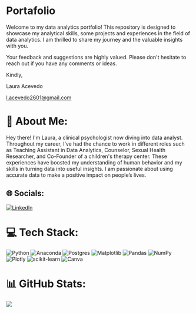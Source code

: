 # Portafolio

Welcome to my data analytics portfolio! This repository is designed to showcase my analytical skills, some projects and experiences in the field of data analytics. I am thrilled to share my journey and the valuable insights with you.

Your feedback and suggestions are highly valued. Please don't hesitate to reach out if you have any comments or ideas.




Kindly, 

Laura Acevedo

l.acevedo2601@gmail.com

# 💫 About Me:
Hey there! I'm Laura, a clinical psychologist now diving into data analyst. Throughout my career, I’ve had the chance to work in different roles such as Teaching Assistant in Data Analytics, Counselor, Sexual Health Researcher, and Co-Founder of a children's therapy center. These experiences have boosted my understanding of human behavior and my skills in turning data into useful insights. I am passionate about using accurate data to make a positive impact on people’s lives.


## 🌐 Socials:
[![LinkedIn](https://img.shields.io/badge/LinkedIn-%230077B5.svg?logo=linkedin&logoColor=white)](https://linkedin.com/in/www.linkedin.com/in/laura-acevedo-garcia) 

# 💻 Tech Stack:
![Python](https://img.shields.io/badge/python-3670A0?style=flat-square&logo=python&logoColor=ffdd54) ![Anaconda](https://img.shields.io/badge/Anaconda-%2344A833.svg?style=flat-square&logo=anaconda&logoColor=white) ![Postgres](https://img.shields.io/badge/postgres-%23316192.svg?style=flat-square&logo=postgresql&logoColor=white) 
![Matplotlib](https://img.shields.io/badge/Matplotlib-%23ffffff.svg?style=flat-square&logo=Matplotlib&logoColor=black) ![Pandas](https://img.shields.io/badge/pandas-%23150458.svg?style=flat-square&logo=pandas&logoColor=white) ![NumPy](https://img.shields.io/badge/numpy-%23013243.svg?style=flat-square&logo=numpy&logoColor=white) ![Plotly](https://img.shields.io/badge/Plotly-%233F4F75.svg?style=flat-square&logo=plotly&logoColor=white) ![scikit-learn](https://img.shields.io/badge/scikit--learn-%23F7931E.svg?style=flat-square&logo=scikit-learn&logoColor=white) ![Canva](https://img.shields.io/badge/Canva-%2300C4CC.svg?style=flat-square&logo=Canva&logoColor=white)
# 📊 GitHub Stats:
![](https://github-readme-stats.vercel.app/api?username=Lau2601&theme=buefy&hide_border=false&include_all_commits=false&count_private=false)<br/>

